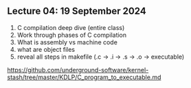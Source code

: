## Lecture 04: 19 September 2024

1. C compilation deep dive (entire class)
  1. Work through phases of C compilation
  1. What is assembly vs machine code
  1. what are object files
  1. reveal all steps in makefile (.c -> .i -> .s -> .o -> executable)

<https://github.com/underground-software/kernel-stash/tree/master/KDLP/C_program_to_executable.md>
